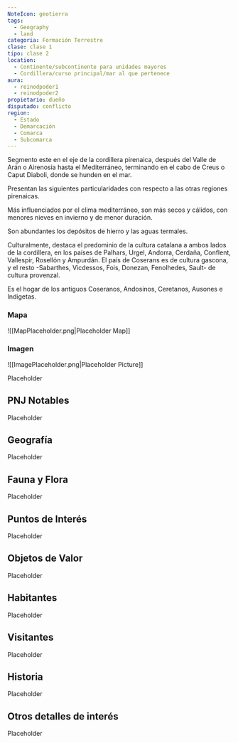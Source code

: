 ```yaml
---
NoteIcon: geotierra
tags:
  - Geography 
  - land 
categoria: Formación Terrestre
clase: clase 1
tipo: clase 2
location: 
  - Continente/subcontinente para unidades mayores
  - Cordillera/curso principal/mar al que pertenece 
aura:
  - reinodpoder1
  - reinodpoder2
propietario: dueño
disputado: conflicto
region:
  - Estado 
  - Demarcación
  - Comarca
  - Subcomarca
---
```





 <section class="wa-section main-content"><p>Segmento este en el eje de la cordillera pirenaica, después del Valle de Arán o Airenosia hasta el Mediterráneo, terminando en el cabo de Creus o Caput Diaboli, donde se hunden en el mar.
</p>
<p>
Presentan las siguientes particularidades con respecto a las otras regiones pirenaicas.
</p>
<p>
Más influenciados por el clima mediterráneo, son más secos y cálidos, con menores nieves en invierno y de menor duración. 
</p>
<p>
Son abundantes los depósitos de hierro y las aguas termales.
</p>
<p>
Culturalmente, destaca el predominio de la cultura catalana a ambos lados de la cordillera, en los países de Palhars, Urgel, Andorra, Cerdaña, Conflent, Vallespir, Rosellón y Ampurdán. El país de Coserans es de cultura gascona, y el resto -Sabarthes, Vicdessos, Fois, Donezan, Fenolhedes, Sault- de cultura provenzal. 
</p>
<p>
Es el hogar de los antiguos Coseranos, Andosinos, Ceretanos, Ausones e Indigetas.</p></section>   

### Mapa
![[MapPlaceholder.png|Placeholder Map]]

### Imagen
![[ImagePlaceholder.png|Placeholder Picture]]

Placeholder

## PNJ Notables
Placeholder

## Geografía
Placeholder

## Fauna y Flora
Placeholder

## Puntos de Interés
Placeholder

## Objetos de Valor
Placeholder

## Habitantes
Placeholder

## Visitantes
Placeholder

## Historia
Placeholder

## Otros detalles de interés
Placeholder

